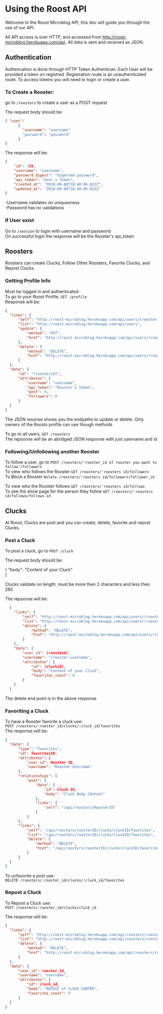 # Using the Roost API

Welcome to the Roost Microblog API, this doc will guide you through the use of our API.

All API access is over HTTP, and accessed from http://roost-microblog.herokuapp.com/api. All data is sent and received as JSON.

## Authentication

Authencation is done through HTTP Token Authentican. Each User will be provided a token on registred. Registration route is an unauthenticated route. To access tokens you will need to login or create a user.

### To Create a Rooster:

go to `/roosters` to create a user as a POST request  

The request body should be:
```json
{ "user": 
      {
        "username": "username"
        "password": "password"
      }
}
```
The response will be:
```json
{
    "id": 1XX,
    "username": "username",
    "password_digest": "digested password",
    "api_token": "User's Token",
    "created_at": "2018-09-08T18:48:06.022Z",
    "updated_at": "2018-09-08T18:48:06.022Z"
}
```
-Username validates on uniquesness  
-Password has no validations  

### If User exist 

  Go to `/session` to login with username and password  
  On successful login the response will be the Rooster's api_token  

## Roosters

  Roosters can create Clucks, Follow Other Roosters, Favorite Clucks, and Repost Clucks  

### Getting Profile Info 

  Must be logged in and authenticated  
  To go to your Roost Profile, `GET /profile`   
  Response will be:  
  ```json
  {
    "links": {
        "self": "http://roost-microblog.herokuapp.com/api/users/(roosterid)",
        "list": "http://roost-microblog.herokuapp.com/api/users",
        "update": {
            "method": "PUT",
            "href": "http://roost-microblog.herokuapp.com/api/users/(roosterid)"
        },
        "delete": {
            "method": "DELETE",
            "href": "http://roost-microblog.herokuapp.com/api/users/(roosterid)"
        }
    },
    "data": {
        "id": "(roosterid)",
        "attributes": {
            "username": "username",
            "api_token": "Rooster's Token",
            "post": 0,
            "followers": 0
        }
    }
  }
  ```
  The JSON resonse shows you the endpaths to update or delete. Only owners of the Roosts profile can use though methods

  To go to all users, `GET /roosters`  
   The repsonse will be an abridged JSON response with just username and id  

### Following/Unfollowing another Rooster

  To follow a user, go to `POST /roosters/'rooster_id of rooster you want to follow'/followers`  
  To view who follows the Rooster `GET /roosters/'roosters id/followers`  
  To Block a Rooster `Delete /roosters/'roosters id/followers/follower_id`  

  To view who the Rooster follows `GET /roosters/'roosters id/follows`  
  To see the show page for the person they follow `GET /roosters/'roosters id/follows/follows-id`  

## Clucks

  At Roost, Clucks are post and you can create, delete, favorite and repost Clucks.  

### Post a Cluck

To post a cluck, go to `POST /cluck`  
  
The request body should be:  

  {
    "body": "Content of your Cluck"  
  }

  Clucks validate on length, must be more then 2 characters and less then 280  

The repsonse will be:  
```json
  {
    "links": {
        "self": "http://roost-microblog.herokuapp.com/api/users/(roosterid)/posts/(cluckid))",
        "list": "http://roost-microblog.herokuapp.com/api/users/(roosterid)/posts",
        "delete": {
            "method": "DELETE",
            "href": "http://roost-microblog.herokuapp.com/api/users/(roosterid)/posts/(cluckid)"
        }
    },
    "data": {
        "user_id": (roosteid),
        "username": "(rooster-username",
        "attributes": {
            "id": (cluckid),
            "body": "Content of your Cluck",
            "favorites_count": 0
        }
    }
  }
```
  The delete end point is in the above response  

### Favoriting a Cluck

  To have a Rooster favorite a cluck use:  
  `POST /roosters/:rooster_id/clucks/:cluck_id/favorites`  
  The response will be:  
  ```json
  {
    "data": {
        "type": "favorites",
        "id": favoritesID,
        "attributes": {
            "user_id": Rooster ID,
            "username": "Rooster Username"
        },
        "relationships": {
            "post": {
                "data": {
                    "id": Cluck ID,
                    "body": "Cluck Body COntent"
                },
                "links": {
                    "self": "/api/roosters/RoosterID"
                }
            }
        },
        "links": {
            "self": "/api/roosters/roosterID/clucks/cluckID/favorites",
            "list": "/api/roosters/roosterID/clucks/cluckID/favorites",
            "delete": {
                "method": "DELETE",
                "href": "/api/roosters/roosterID/clucks/cluckID/favorites"
            }
        }
    }
  }
  ```
  To unfavorite a post use:  
  `DELETE /roosters/:rooster_id/clucks/:cluck_id/favorites`  

### Repost a Cluck

  To Repost a Cluck use:  
  `POST /roosters/:rooster_id/clucks/cluck_id`  

  The response will be:  
  ```json
  {
    "links": {
        "self": "http://roost-microblog.herokuapp.com/api/roosters/rooster_id/clucks/cluck_id",
        "list": "http://roost-microblog.herokuapp.com/api/roosters/rooster_id/clucks",
        "delete": {
            "method": "DELETE",
            "href": "http://roost-microblog.herokuapp.com/api/roosters/rooster_id/clucks/cluck_id"
        }
    },
    "data": {
        "user_id": rooster_id,
        "username": "username",
        "attributes": {
            "id": cluck_id,
            "body": "REPOST of CLUCK CONTER",
            "favorites_count": 0
        }
    }
  }
  ```
